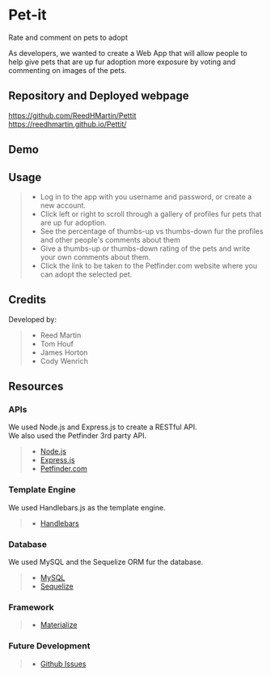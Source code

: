 # Pet-it
Rate and comment on pets to adopt

As developers, we wanted to create a Web App that will allow people to help give pets that are up fur adoption more exposure by voting and commenting on images of the pets.

## Repository and Deployed webpage

https://github.com/ReedHMartin/Pettit \
https://reedhmartin.github.io/Pettit/


## Demo




## Usage

> * Log in to the app with you username and password, or create a new account.
> * Click left or right to scroll through a gallery of profiles fur pets that are up fur adoption.
> * See the percentage of thumbs-up vs thumbs-down fur the profiles and other people's comments about them
> * Give a thumbs-up or thumbs-down rating of the pets and write your own comments about them.
> * Click the link to be taken to the Petfinder.com website where you can adopt the selected pet.


## Credits

Developed by:
> * Reed Martin
> * Tom Houf
> * James Horton
> * Cody Wenrich


## Resources

### APIs
We used Node.js and Express.js to create a RESTful API. \
We also used the Petfinder 3rd party API.
> * [Node.js](https://nodejs.org/en/)
> * [Express.js](https://expressjs.com/)
> * [Petfinder.com](https://www.petfinder.com/developers/v2/docs/)

### Template Engine
We used Handlebars.js as the template engine.
> * [Handlebars](https://handlebarsjs.com/)

### Database
We used MySQL and the Sequelize ORM fur the database.
> * [MySQL](https://www.mysql.com/)
> * [Sequelize](https://sequelize.org/)

### Framework
> * [Materialize](https://materializecss.com/)

### Future Development

> * [Github Issues](https://github.com/ReedHMartin/Pettit/issues)